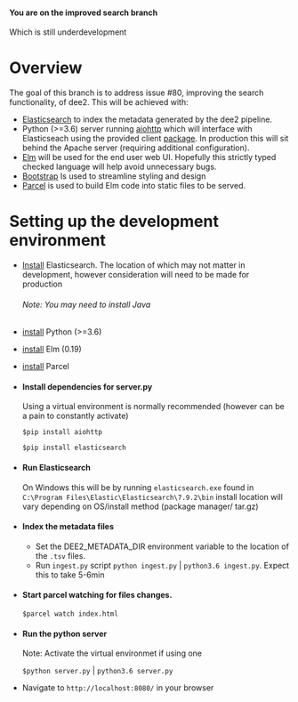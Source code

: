 #### You are on the improved search branch
Which is still underdevelopment

# Overview
The goal of this branch is to address issue #80, improving the search functionality, of dee2.
This will be achieved with:

 - [Elasticsearch](https://www.elastic.co/) to index the metadata generated by the dee2 pipeline.
 - Python (>=3.6) server running [aiohttp](https://docs.aiohttp.org/en/stable/) which will interface with Elasticseach
    using the provided client [package](https://elasticsearch-py.readthedocs.io/en/master/). In production
    this will sit behind the Apache server (requiring additional configuration).
 - [Elm](https://elm-lang.org/) will be used for the end user web UI. Hopefully this strictly typed checked
    language will help avoid unnecessary bugs.
 - [Bootstrap](https://getbootstrap.com/) Is used to streamline styling and design
 - [Parcel](https://parceljs.org/) is used to build Elm code into static files to be served.
     

# Setting up the development environment

- [Install](https://www.elastic.co/elasticsearch/?ultron=B-Stack-Trials-APJ-ANZ-Exact&gambit=Elasticsearch-install&blade=adwords-s&thor=install%20elasticsearch&gclid=CjwKCAjwoc_8BRAcEiwAzJevtU6L3dCJk-oDzUodHfZJwMW8L6nxFYBa9S6MR-LGmHewnPl4ds6oLRoCaLsQAvD_BwE) 
    Elasticsearch. The location of which may not matter in development, 
    however consideration will need to be made for production
    ###### Note: You may need to install Java
    
- [install](https://www.python.org/) Python (>=3.6)
- [install](https://elm-lang.org/) Elm (0.19)
- [install](https://parceljs.org/getting_started.html) Parcel

- #### Install dependencies for server.py
    Using a virtual environment is normally recommended 
    (however can be a pain to constantly activate)
    
    `$pip install aiohttp`
    
    `$pip install elasticsearch`
    
- #### Run Elasticsearch
    On Windows this will be by running `elasticsearch.exe` found in
    `C:\Program Files\Elastic\Elasticsearch\7.9.2\bin` install location
    will vary depending on OS/install method (package manager/ tar.gz)
    
- #### Index the metadata files
    - Set the DEE2_METADATA_DIR environment variable to the location of the 
        `.tsv` files.
    - Run `ingest.py` script
        `python ingest.py` | `python3.6 ingest.py`. Expect this to take 5-6min 

- #### Start parcel watching for files changes.
    `$parcel watch index.html`
    
- #### Run the python server
    Note: Activate the virtual environmet if using one
    
    `$python server.py` | `python3.6 server.py`

- Navigate to `http://localhost:8080/` in your browser

